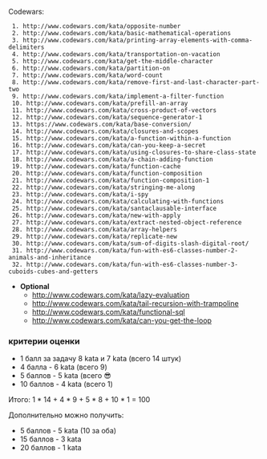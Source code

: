 Codewars:

     1. http://www.codewars.com/kata/opposite-number
     2. http://www.codewars.com/kata/basic-mathematical-operations
     3. http://www.codewars.com/kata/printing-array-elements-with-comma-delimiters
     4. http://www.codewars.com/kata/transportation-on-vacation
     5. http://www.codewars.com/kata/get-the-middle-character
     6. http://www.codewars.com/kata/partition-on
     7. http://www.codewars.com/kata/word-count
     8. http://www.codewars.com/kata/remove-first-and-last-character-part-two
     9. http://www.codewars.com/kata/implement-a-filter-function
     10. http://www.codewars.com/kata/prefill-an-array
     11. http://www.codewars.com/kata/cross-product-of-vectors
     12. http://www.codewars.com/kata/sequence-generator-1
     13. https://www.codewars.com/kata/base-conversion/
     14. http://www.codewars.com/kata/closures-and-scopes
     15. http://www.codewars.com/kata/a-function-within-a-function
     16. http://www.codewars.com/kata/can-you-keep-a-secret
     17. http://www.codewars.com/kata/using-closures-to-share-class-state
     18. http://www.codewars.com/kata/a-chain-adding-function
     19. http://www.codewars.com/kata/function-cache
     20. http://www.codewars.com/kata/function-composition
     21. http://www.codewars.com/kata/function-composition-1
     22. http://www.codewars.com/kata/stringing-me-along
     23. http://www.codewars.com/kata/i-spy
     24. http://www.codewars.com/kata/calculating-with-functions
     25. http://www.codewars.com/kata/santaclausable-interface
     26. http://www.codewars.com/kata/new-with-apply
     27. http://www.codewars.com/kata/extract-nested-object-reference
     28. http://www.codewars.com/kata/array-helpers
     29. http://www.codewars.com/kata/replicate-new
     30. http://www.codewars.com/kata/sum-of-digits-slash-digital-root/
     31. http://www.codewars.com/kata/fun-with-es6-classes-number-2-animals-and-inheritance
     32. http://www.codewars.com/kata/fun-with-es6-classes-number-3-cuboids-cubes-and-getters
     
  - __Optional__
     - http://www.codewars.com/kata/lazy-evaluation
     - http://www.codewars.com/kata/tail-recursion-with-trampoline
     - http://www.codewars.com/kata/functional-sql
     - http://www.codewars.com/kata/can-you-get-the-loop
  
  ### критерии оценки
*  1 балл за задачу 8 kata и 7 kata (всего 14 штук)
*  4 балла - 6 kata (всего 9)
*  5 баллов - 5 kata (всего :sunglasses:
*  10 баллов - 4 kata (всего 1)

Итого: 1 * 14 + 4 * 9 + 5 * 8 + 10 * 1 = 100

Дополнительно можно получить:
*  5 баллов - 5 kata (10 за оба)
*  15 баллов - 3 kata
*  20 баллов - 1 kata
